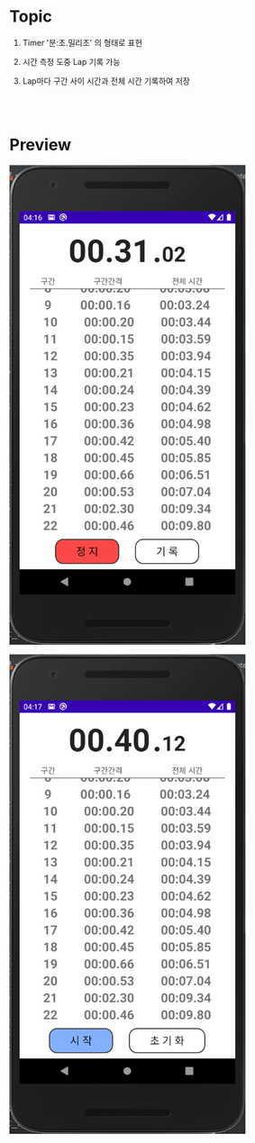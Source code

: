 # Topic

1. Timer '분:초.밀리초' 의 형태로 표현

2. 시간 측정 도중 Lap 기록 가능

3. Lap마다 구간 사이 시간과 전체 시간 기록하여 저장

<br><br>

# Preview

![preview](preview.png)

![preview](preview2.png)
